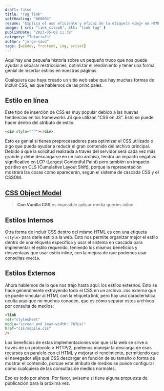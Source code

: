 ```yaml
---
draft: false
title: "Tag link"
selfHealing: "000004"
resume: "Explica el uso eficiente y eficaz de la etiqueta <img> en HTML, centrándose en los atributos srcset y sizes. Estos atributos optimizan el uso de recursos en función del dispositivo que muestra el contenido, mejorando el rendimiento y la capacidad de respuesta."
image: { src: "link_siloo8", alt: "link tag" }
publishDate: "2023-05-08 11:39"
category: "Tutorials"
author: "jorge-saud"
tags: [webdev, frontend, img, srcset]
---
```


Aquí hay una pequeña historia sobre un pequeño truco que nos puede ayudar a separar restricciones, optimizar el rendimiento y tener una forma genial de insertar estilos en nuestras páginas.

Cualquiera que haya creado un sitio web sabe que hay muchas formas de incluir CSS, así que hablemos de las principales.

## Estilo en línea

Este tipo de inserción de CSS es muy popular debido a las nuevas tendencias en los frameworks JS que utilizan "CSS en JS". Esto se puede hacer dentro del atributo de estilo:

```html
<div style="””"></div>
```

Esto es genial si tienes preprocesadores para optimizar el CSS utilizado o algo que pueda ayudar a reducir el gran contenido del archivo principal. Debido a que la solicitud realizada a través del servidor será cada vez más grande y debe descargarse en un solo archivo, tendrá un impacto negativo significativo en LCP (Largest Contentful Paint) pero también un impacto positivo en CLS (Cumulative Layout Shift), porque la representación mostrará las cosas como aparecerán, según el sistema de cascada CSS y el CSSOM.

## [**CSS Object Model**](https://developer.mozilla.org/es/docs/Web/API/CSS_Object_Model#:~:text=El%20Modelo%20de%20objetos%20CSS,de%20CSS%20de%20forma%20din%C3%A1mica)

> **Con Vanilla CSS** es imposible aplicar media queries inline.

## Estilos Internos

Otra forma de incluir CSS dentro del mismo HTML es con una etiqueta `<style>` para darle estilo a la web. Esto nos permite organizar mejor el estilo dentro de una etiqueta específica y usar el sistema en cascada para implementar el estilo requerido, teniendo los mismos beneficios y desventajas que usar estilo inline, con la mejora de que podemos usar consultas `@media`.

## Estilos Externos

Ahora hablemos de lo que nos trajo hasta aquí: los estilos externos. Esto se hace generalmente extrayendo todo el CSS en un archivo .css externo que se puede vincular al HTML con la etiqueta link, pero hay una característica oculta aquí que no muchos conocen, que es cómo separar estos archivos por consulta de medios:

```html
<link
rel="stylesheet"
media="screen and (max-width: 767px)"
href="css/mobile.css"
/>
```

Los beneficios de estas implementaciones son que si la web se sirve a través de un protocolo ≥ HTTP/2, podemos manejar la descarga de esos recursos en paralelo con el HTML y mejorar el rendimiento, permitiendo que el navegador elija qué CSS descargar en función de su tamaño o forma de mostrar el contenido, porque este atributo de medios se puede configurar como cualquiera de las consultas de medios normales.

Eso es todo por ahora. Por favor, avíseme si tiene alguna propuesta de publicación para la próxima vez.